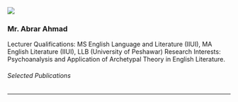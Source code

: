[![](https://giki.edu.pk/wp-content/uploads/2019/11/Abrar-Aziz-256x300.jpg)](https://giki.edu.pk/wp-content/uploads/2019/11/Abrar-Aziz.jpg)
### Mr. Abrar Ahmad
Lecturer
Qualifications: MS English Language and Literature (IIUI), MA English Literature (IIUI), LLB (University of Peshawar)
Research Interests: Psychoanalysis and Application of Archetypal Theory in English Literature. 
###### Selected Publications
* * *
